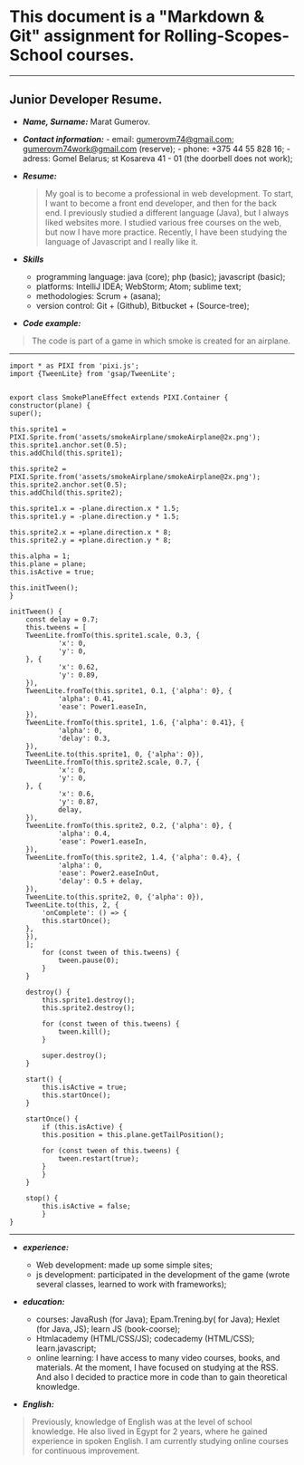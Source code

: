 # 		This document is a "Markdown & Git" assignment for Rolling-Scopes-School courses.
* * *

## 	Junior Developer Resume.
	
*  ***Name, Surname:*** 
		Marat Gumerov.

*  ***Contact information:*** 
		- email:
			gumerovm74@gmail.com;
			gumerovm74work@gmail.com (reserve);
		- phone: +375 44 55 828 16;
		- adress: Gomel  Belarus; st Kosareva 41 - 01  (the doorbell does not work);
		
*  ***Resume:*** 
	>My goal is to become a professional in web development.
	> To start, I want to become a	front end developer, and then for the back end. 
	>I previously studied a different language (Java), but I always liked websites more.
	> I studied various free courses on the web, but now I have more practice.
	> Recently, I have been studying the language of Javascript and I really like it.
		
*  ***Skills*** 
	- programming language: java (core); php (basic); javascript (basic);
	- platforms: IntelliJ IDEA; WebStorm; Atom; sublime text;
	- methodologies: Scrum + (asana);
	- version control: Git + (Github), Bitbucket + (Source-tree);

*  ***Code example:*** 
 >The code is part of a game in which smoke is created for an airplane.
	
* * *
    import * as PIXI from 'pixi.js';
    import {TweenLite} from 'gsap/TweenLite';


    export class SmokePlaneEffect extends PIXI.Container {
    constructor(plane) {
    super();

    this.sprite1 = PIXI.Sprite.from('assets/smokeAirplane/smokeAirplane@2x.png');
    this.sprite1.anchor.set(0.5);
    this.addChild(this.sprite1);

    this.sprite2 = PIXI.Sprite.from('assets/smokeAirplane/smokeAirplane@2x.png');
    this.sprite2.anchor.set(0.5);
    this.addChild(this.sprite2);

    this.sprite1.x = -plane.direction.x * 1.5;
    this.sprite1.y = -plane.direction.y * 1.5;

    this.sprite2.x = +plane.direction.x * 8;
    this.sprite2.y = +plane.direction.y * 8;

    this.alpha = 1;
    this.plane = plane;
    this.isActive = true;

    this.initTween();
    }

    initTween() {
		const delay = 0.7;
		this.tweens = [
		TweenLite.fromTo(this.sprite1.scale, 0.3, {
				'x': 0,
				'y': 0,
		}, {
				'x': 0.62,
				'y': 0.89,
		}),
		TweenLite.fromTo(this.sprite1, 0.1, {'alpha': 0}, {
				'alpha': 0.41,
				'ease': Power1.easeIn,
		}),
		TweenLite.fromTo(this.sprite1, 1.6, {'alpha': 0.41}, {
				'alpha': 0,
				'delay': 0.3,
		}),
		TweenLite.to(this.sprite1, 0, {'alpha': 0}),
		TweenLite.fromTo(this.sprite2.scale, 0.7, {
				'x': 0,
				'y': 0,
		}, {
				'x': 0.6,
				'y': 0.87,
				delay,
		}),
		TweenLite.fromTo(this.sprite2, 0.2, {'alpha': 0}, {
				'alpha': 0.4,
				'ease': Power1.easeIn,
		}),
		TweenLite.fromTo(this.sprite2, 1.4, {'alpha': 0.4}, {
				'alpha': 0,
				'ease': Power2.easeInOut,
				'delay': 0.5 + delay,
		}),
		TweenLite.to(this.sprite2, 0, {'alpha': 0}),
		TweenLite.to(this, 2, {
			'onComplete': () => {
			this.startOnce();
		},
		}),
		];
			for (const tween of this.tweens) {
				tween.pause(0);
			}
		}

		destroy() {
			this.sprite1.destroy();
			this.sprite2.destroy();

			for (const tween of this.tweens) {
				tween.kill();
			}
				  
			super.destroy();
		}

		start() {
			this.isActive = true;
			this.startOnce();
		}

		startOnce() {
			if (this.isActive) {
			this.position = this.plane.getTailPosition();

			for (const tween of this.tweens) {
				tween.restart(true);
			}
			}
		}

		stop() {
			this.isActive = false;
			}
	}
* * *
*  ***experience:*** 

	- Web development: made up some simple sites;
	- js development: participated in the development of the game (wrote several classes, learned to work with frameworks);

*  ***education:*** 

	- courses: JavaRush (for Java); Epam.Trening.by( for Java);	Hexlet (for Java, JS); learn JS (book-coorse);
	- Htmlacademy (HTML/CSS/JS); codecademy (HTML/CSS); learn.javascript;
	- online learning: I have access to many video courses, books, and materials. At the moment, I have focused on studying at the RSS.  And also I decided to practice more in code than to gain theoretical knowledge.   

*  ***English:*** 
>Previously, knowledge of English was at the level of school knowledge.
>He also lived in Egypt for 2 years, where he gained experience in spoken English.
>I am currently studying online courses for continuous improvement.